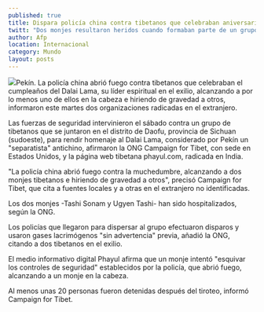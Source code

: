 ```yaml
---
published: true
title: Dispara policía china contra tibetanos que celebraban aniversario de Dalai Lama
twitt: "Dos monjes resultaron heridos cuando formaban parte de un grupo reunido en Daofu para rendir homenaje a su líder espiritual, y que fue atacado con disparos y gases lacrimógenos por elementos policiacos."
author: Afp
location: Internacional
category: Mundo
layout: posts
---
```


![](http://i.imgur.com/BUOQuaYm.gif)Pekín. La policía china abrió fuego contra tibetanos que celebraban el cumpleaños del Dalai Lama, su líder espiritual en el exilio, alcanzando a por lo menos uno de ellos en la cabeza e hiriendo de gravedad a otros, informaron este martes dos organizaciones radicadas en el extranjero.

Las fuerzas de seguridad intervinieron el sábado contra un grupo de tibetanos que se juntaron en el distrito de Daofu, provincia de Sichuan (sudoeste), para rendir homenaje al Dalai Lama, considerado por Pekín un "separatista" antichino, afirmaron la ONG Campaign for Tibet, con sede en Estados Unidos, y la página web tibetana phayul.com, radicada en India.

"La policía china abrió fuego contra la muchedumbre, alcanzando a dos monjes tibetanos e hiriendo de gravedad a otros", precisó Campaign for Tibet, que cita a fuentes locales y a otras en el extranjero no identificadas.

Los dos monjes -Tashi Sonam y Ugyen Tashi- han sido hospitalizados, según la ONG.

Los policías que llegaron para dispersar al grupo efectuaron disparos y usaron gases lacrimógenos "sin advertencia" previa, añadió la ONG, citando a dos tibetanos en el exilio.

El medio informativo digital Phayul afirma que un monje intentó "esquivar los controles de seguridad" establecidos por la policía, que abrió fuego, alcanzando a un monje en la cabeza.

Al menos unas 20 personas fueron detenidas después del tiroteo, informó Campaign for Tibet.
